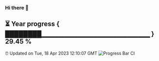 ### Hi there 👋
⏳ Year progress { ████████▁▁▁▁▁▁▁▁▁▁▁▁▁▁▁▁▁▁▁▁▁▁ } 29.45 %
---
⏰ Updated on Tue, 18 Apr 2023 12:10:07 GMT
![Progress Bar CI](https://github.com/Moyi321/Moyi321/workflows/Progress%20Bar%20CI/badge.svg)
